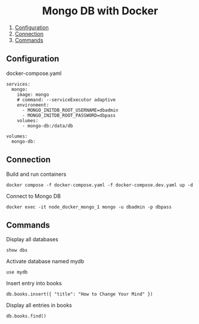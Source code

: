 <h1 align="center">
Mongo DB with Docker
</h1>

1. [Configuration](#configuration)
2. [Connection](#connection)
3. [Commands](#commands)

## Configuration

docker-compose.yaml

```
services:
  mongo:
    image: mongo
    # command: --serviceExecutor adaptive
    environment:
      - MONGO_INITDB_ROOT_USERNAME=dbadmin
      - MONGO_INITDB_ROOT_PASSWORD=dbpass
    volumes:
      - mongo-db:/data/db

volumes:
  mongo-db:
```

## Connection

Build and run containers

```
docker compose -f docker-compose.yaml -f docker-compose.dev.yaml up -d
```

Connect to Mongo DB

```
docker exec -it node_docker_mongo_1 mongo -u dbadmin -p dbpass
```

## Commands

Display all databases

```
show dbs
```

Activate database named mydb

```
use mydb
```

Insert entry into books

```
db.books.insert({ "title": "How to Change Your Mind" })
```

Display all entries in books

```
db.books.find()
```
